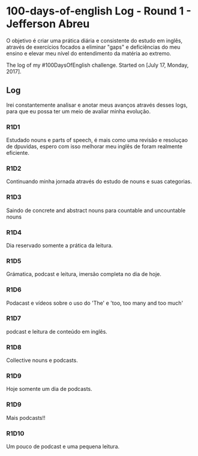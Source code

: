 # 100-days-of-english Log - Round 1 - Jefferson Abreu

O objetivo é criar uma prática diária e consistente do estudo em inglês, através de exercícios focados a eliminar "gaps" e deficiências do meu ensino e elevar meu nível do entendimento da matéria ao extremo.

The log of my #100DaysOfEnglish challenge. Started on [July 17, Monday, 2017].

## Log
Irei constantemente analisar e anotar meus avanços através desses logs, para que eu possa ter um meio de avaliar minha evolução.

### R1D1
Estudado nouns e parts of speech, é mais como uma revisão e resoluçao de dpuvidas, espero com isso melhorar meu inglês de foram realmente eficiente.

### R1D2
Continuando minha jornada através do estudo de nouns e suas categorias.

### R1D3
Saindo de concrete and abstract nouns para countable and uncountable nouns

### R1D4
Dia reservado somente a prática da leitura.

### R1D5
Grámatica, podcast e leitura, imersão completa no dia de hoje.

### R1D6
Podacast e vídeos sobre o uso do 'The' e 'too, too many and too much'

### R1D7
podcast e leitura de conteúdo em inglês.

### R1D8
Collective nouns e podcasts.

### R1D9
Hoje somente um dia de podcasts.

### R1D9
Mais podcasts!!

### R1D10
Um pouco de podcast e uma pequena leitura.